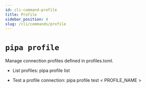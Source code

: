 ```yaml
---
id: cli-command-profile
title: Profile
sidebar_position: 4
slug: /cli/commands/profile
---
```


# `pipa profile`

Manage connection profiles defined in profiles.toml.

- List profiles:
  pipa profile list

- Test a profile connection:
  pipa profile test \< PROFILE_NAME \>
